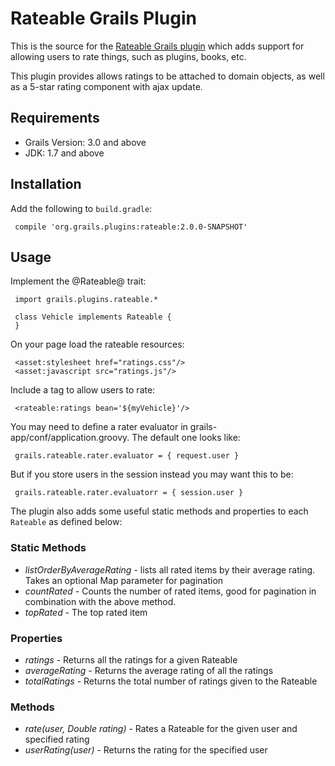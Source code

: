 Rateable Grails Plugin
=========================

This is the source for the [Rateable Grails plugin][1] which adds support for allowing users to rate things, such as plugins, books, etc.

This plugin provides allows ratings to be attached to domain objects, as well as a 5-star rating component with ajax update.

## Requirements

* Grails Version: 3.0 and above
* JDK: 1.7 and above


## Installation

Add the following to `build.gradle`:

     compile 'org.grails.plugins:rateable:2.0.0-SNAPSHOT'


## Usage

Implement the @Rateable@ trait:


     import grails.plugins.rateable.*
     
     class Vehicle implements Rateable {
     }

On your page load the rateable resources:

     <asset:stylesheet href="ratings.css"/>
     <asset:javascript src="ratings.js"/>

Include a tag to allow users to rate:

     <rateable:ratings bean='${myVehicle}'/>

You may need to define a rater evaluator in grails-app/conf/application.groovy. The default one looks like:

     grails.rateable.rater.evaluator = { request.user }

But if you store users in the session instead you may want this to be:

     grails.rateable.rater.evaluatorr = { session.user }

The plugin also adds some useful static methods and properties to each `Rateable` as defined below:

### Static Methods

* *listOrderByAverageRating* - lists all rated items by their average rating. Takes an optional Map parameter for pagination
* *countRated* -  Counts the number of rated items, good for pagination in combination with the above method.
* *topRated* -  The top rated item

### Properties

* *ratings* - Returns all the ratings for a given Rateable
* *averageRating* -  Returns the average rating of all the ratings
* *totalRatings* - Returns the total number of ratings given to the Rateable

### Methods 

* *rate(user, Double rating)* - Rates a Rateable for the given user and specified rating
* *userRating(user)* - Returns the rating for the specified user

[1]: http://grails.org/plugin/rateable
